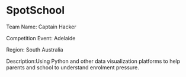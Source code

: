 # SpotSchool
Team Name: Captain Hacker

Competition Event: Adelaide

Region: South Australia

Description:Using Python and other data visualization platforms to help parents and school to understand enrolment pressure.
